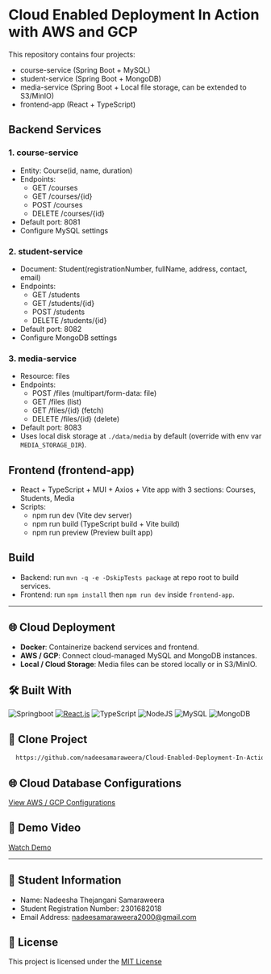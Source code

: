 # Cloud Enabled Deployment In Action with AWS and GCP

This repository contains four projects:

- course-service (Spring Boot + MySQL)
- student-service (Spring Boot + MongoDB)
- media-service (Spring Boot + Local file storage, can be extended to S3/MinIO)
- frontend-app (React + TypeScript)

## Backend Services

### 1. course-service
- Entity: Course(id, name, duration)
- Endpoints:
  - GET /courses
  - GET /courses/{id}
  - POST /courses
  - DELETE /courses/{id}
- Default port: 8081
- Configure MySQL settings

### 2. student-service
- Document: Student(registrationNumber, fullName, address, contact, email)
- Endpoints:
  - GET /students
  - GET /students/{id}
  - POST /students
  - DELETE /students/{id}
- Default port: 8082
- Configure MongoDB settings

### 3. media-service
- Resource: files
- Endpoints:
  - POST /files (multipart/form-data: file)
  - GET /files (list)
  - GET /files/{id} (fetch)
  - DELETE /files/{id} (delete)
- Default port: 8083
- Uses local disk storage at `./data/media` by default (override with env var `MEDIA_STORAGE_DIR`).

## Frontend (frontend-app)
- React + TypeScript + MUI + Axios + Vite app with 3 sections: Courses, Students, Media
- Scripts:
  - npm run dev (Vite dev server)
  - npm run build (TypeScript build + Vite build)
  - npm run preview (Preview built app)

## Build

- Backend: run `mvn -q -e -DskipTests package` at repo root to build services.
- Frontend: run `npm install` then `npm run dev` inside `frontend-app`.

---  

## 🌐 Cloud Deployment

- **Docker**: Containerize backend services and frontend.
- **AWS / GCP**: Connect cloud-managed MySQL and MongoDB instances.
- **Local / Cloud Storage**: Media files can be stored locally or in S3/MinIO. 

## 🛠️ Built With 
![Springboot](https://img.shields.io/badge/Spring_Boot-6DB33F?style=for-the-badge&logo=spring-boot&logoColor=white)
[![React.js](https://img.shields.io/badge/React-000000?style=for-the-badge&logo=react&logoColor=61DAFB)](https://react.dev/)
![TypeScript](https://img.shields.io/badge/TypeScript-007ACC?style=for-the-badge&logo=typescript&logoColor=white)
![NodeJS](https://img.shields.io/badge/node.js-6DA55F?style=for-the-badge&logo=node.js&logoColor=white)
![MySQL](	https://img.shields.io/badge/MySQL-005C84?style=for-the-badge&logo=mysql&logoColor=white)
![MongoDB](https://img.shields.io/badge/MongoDB-%234ea94b.svg?style=for-the-badge&logo=mongodb&logoColor=white)

## 📂 Clone Project  
```bash
  https://github.com/nadeesamaraweera/Cloud-Enabled-Deployment-In-Action.git
``` 

## 🌐 Cloud Database Configurations  
[View AWS / GCP Configurations](https://www.notion.so/Connecting-Database-Instances-in-AWS-and-GCP-26c8b164115e80e3a636e3e263fb9fe7?source=copy_link)

## 🎥 Demo Video
[Watch Demo](https://drive.google.com/file/d/1hjJYZSEHpl9djVByP6yV3Cdig5NA4Sj-/view?usp=sharing) 

---
## 👤 Student Information
- Name: Nadeesha Thejangani Samaraweera
- Student Registration Number: 2301682018
- Email Address: nadeesamaraweera2000@gmail.com

## 📝 License
This project is licensed under the [MIT License](LICENSE)
